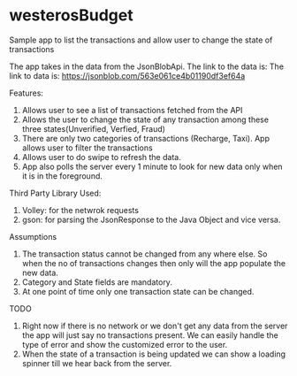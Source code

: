 # westerosBudget
Sample app to list the transactions and allow user to change the state of transactions

The app takes in the data from the JsonBlobApi. The link to the data is: The link to data is: https://jsonblob.com/563e061ce4b01190df3ef64a

Features:

1. Allows user to see a list of transactions fetched from the API
2. Allows the user to change the state of any transaction among these three states(Unverified, Verfied, Fraud)
3. There are only two categories of transactions (Recharge, Taxi). App allows user to filter the transactions
4. Allows user to do swipe to refresh the data.
5. App also polls the server every 1 minute to look for new data only when it is in the foreground.

Third Party Library Used:

1. Volley: for the netwrok requests
2. gson: for parsing the JsonResponse to the Java Object and vice versa.

Assumptions

1. The transaction status cannot be changed from any where else. So when the no of transactions changes then only will the app 
populate the new data.
2. Category and State fields are mandatory.
3. At one point of time only one transaction state can be changed.

TODO 

1. Right now if there is no network or we don't get any data from the server the app will just say no transactions present. We can easily handle the type of error and show 
the customized error to the user.
2. When the state of a transaction is being updated we can show a loading spinner till we hear back from the server.

